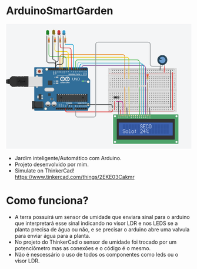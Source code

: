 # ArduinoSmartGarden
![alt text](https://github.com/viniciuspereiras/ArduinoSmartGarden/blob/main/exseco.png)
- Jardim inteligente/Automático com Arduino.
- Projeto desenvolvido por mim.
- Simulate on ThinkerCad! https://www.tinkercad.com/things/2EKE03Cakmr 
# Como funciona?
- A terra possuirá um sensor de umidade que enviara sinal para o arduino que interpretará esse sinal indicando no visor LDR e nos LEDS se a planta precisa de água ou não, e se precisar o arduino abre uma valvula para enviar água para a planta.
- No projeto do ThinkerCad o sensor de umidade foi trocado por um potenciômetro mas as conexões e o código é o mesmo.
- Não é nescessário o uso de todos os componentes como leds ou o visor LDR.
